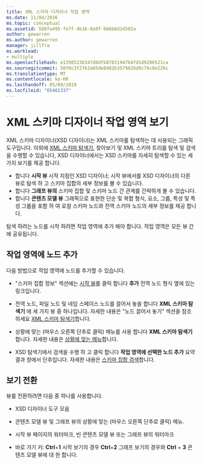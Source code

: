 ```yaml
---
title: XML 스키마 디자이너 작업 영역
ms.date: 11/04/2016
ms.topic: conceptual
ms.assetid: 588fa495-fe7f-4b16-8a9f-6b6b8d2d502a
author: gewarren
ms.author: gewarren
manager: jillfra
ms.workload:
- multiple
ms.openlocfilehash: e1350523b347d0dfb87831947b4fd1d9206521ca
ms.sourcegitcommit: 50f0c3f2763a05de8482b3579026d9c76c0e226c
ms.translationtype: MT
ms.contentlocale: ko-KR
ms.lasthandoff: 05/09/2019
ms.locfileid: "65461337"
---
```

# <a name="xml-schema-designer-workspace-views"></a>XML 스키마 디자이너 작업 영역 보기

XML 스키마 디자이너(XSD 디자이너)는 XML 스키마를 탐색하는 데 사용되는 그래픽 도구입니다. 이외에 [XML 스키마 탐색기](../xml-tools/xml-schema-explorer.md), 찾아보기 및 XML 스키마 트리를 탐색 및 검색을 수행할 수 있습니다, XSD 디자이너에서는 XSD 스키마를 자세히 탐색할 수 있는 세 가지 보기를 제공 합니다.

- 합니다 **시작 뷰** 시작 지점인 XSD 디자이너; 시작 뷰에서를 XSD 디자이너의 다른 뷰로 탐색 하 고 스키마 집합의 세부 정보를 볼 수 있습니다.
- 합니다 **그래프 뷰의** 스키마 집합 및 스키마 노드 간 관계를 간략하게 볼 수 있습니다.
- 합니다 **콘텐츠 모델 뷰** 그래픽으로 표현한 단순 및 복합 형식, 요소, 그룹, 특성 및 특성 그룹을 포함 하 여 로컬 스키마 노드와 전역 스키마 노드의 세부 정보를 제공 합니다.

탐색 하려는 노드를 시작 하려면 작업 영역에 추가 해야 합니다. 작업 영역은 모든 뷰 간에 공유됩니다.

## <a name="add-nodes-to-the-workspace"></a>작업 영역에 노드 추가

다음 방법으로 작업 영역에 노드를 추가할 수 있습니다.

- "스키마 집합 정보" 섹션에는 [시작 뷰](../xml-tools/start-view.md)를 클릭 합니다 **추가** 전역 노드 형식 옆에 있는 링크입니다.

- 전역 노드, 파일 노드 및 네임 스페이스 노드를 끌어서 놓을 합니다 **XML 스키마 탐색기** 에 세 가지 뷰 중 하나입니다. 자세한 내용은 "노드 끌어서 놓기" 섹션을 참조 하세요 [XML 스키마 탐색기](../xml-tools/xml-schema-explorer.md)합니다.

- 상황에 맞는 (마우스 오른쪽 단추로 클릭) 메뉴를 사용 합니다 **XML 스키마 탐색기**합니다. 자세한 내용은 [상황에 맞는 메뉴](../xml-tools/context-menus-xml-schema-explorer.md)합니다.

- XSD 탐색기에서 검색을 수행 하 고 클릭 합니다 **작업 영역에 선택한 노드 추가** 요약 결과 창에서 단추입니다. 자세한 내용은 [스키마 집합 검색](../xml-tools/searching-the-schema-set.md)합니다.

## <a name="switch-views"></a>보기 전환

뷰를 전환하려면 다음 중 하나를 사용합니다.

- XSD 디자이너 도구 모음

- 콘텐츠 모델 뷰 및 그래프 뷰의 상황에 맞는 (마우스 오른쪽 단추로 클릭) 메뉴.

- 시작 뷰 페이지의 워터마크, 빈 콘텐츠 모델 뷰 또는 그래프 뷰의 워터마크

- 바로 가기 키: **Ctrl**+**1** 시작 보기의 경우 **Ctrl**+**2** 그래프 보기의 경우와 **Ctrl** + **3** 콘텐츠 모델 뷰에 대 한 합니다.